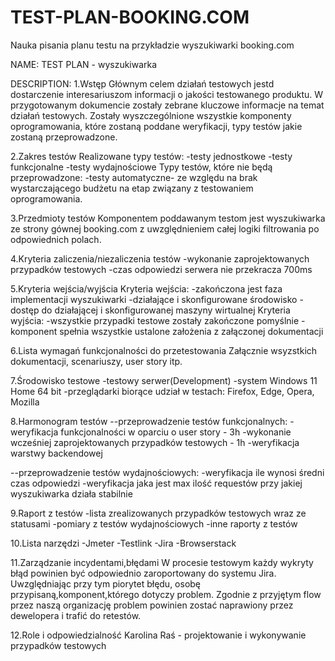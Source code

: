 # TEST-PLAN-BOOKING.COM
Nauka pisania planu testu na przykładzie wyszukiwarki booking.com

NAME: TEST PLAN - wyszukiwarka

DESCRIPTION: 
  1.Wstęp
  Głównym celem działań testowych jestd dostarczenie interesariuszom informacji o jakości testowanego produktu.
  W przygotowanym dokumencie zostały zebrane kluczowe informacje na temat działań testowych. Zostały wyszczególnione wszystkie komponenty oprogramowania, które zostaną poddane weryfikacji, typy testów jakie zostaną przeprowadzone.
 
 2.Zakres testów
 Realizowane typy testów: 
 -testy jednostkowe
 -testy funkcjonalne
 -testy wydajnościowe
 Typy testów, które nie będą przeprowadzone:
 -testy automatyczne- ze względu na brak wystarczającego budżetu na etap związany z testowaniem oprogramowania.
 
 3.Przedmioty testów
 Komponentem poddawanym testom jest wyszukiwarka ze strony gównej booking.com z uwzględnieniem całej logiki filtrowania po odpowiednich polach.

4.Kryteria zaliczenia/niezaliczenia testów
-wykonanie zaprojektowanych przypadków testowych
-czas odpowiedzi serwera nie przekracza 700ms

5.Kryteria wejścia/wyjścia
Kryteria wejścia:
-zakończona jest faza implementacji wyszukiwarki
-działające i skonfigurowane środowisko
-dostęp do działającej i skonfigurowanej maszyny wirtualnej
Kryteria wyjścia:
-wszystkie przypadki testowe zostały zakończone pomyślnie
-komponent spełnia wszystkie ustalone założenia z załączonej dokumentacji

6.Lista wymagań funkcjonalności do przetestowania
Załącznie wsyzstkich dokumentacji, scenariuszy, user story itp.

7.Środowisko testowe
-testowy serwer(Development)
-system Windows 11 Home 64 bit
-przeglądarki biorące udział w testach: Firefox, Edge, Opera, Mozilla

8.Harmonogram testów
--przeprowadzenie testów funkcjonalnych:
-weryfikacja funkcjonalności w oparciu o user story - 3h
-wykonanie wcześniej zaprojektowanych przypadków testowych - 1h
-weryfikacja warstwy backendowej

--przeprowadzenie testów wydajnościowych:
-weryfikacja ile wynosi średni czas odpowiedzi
-weryfikacja jaka jest max ilość requestów przy jakiej wyszukiwarka działa stabilnie

9.Raport z testów
-lista zrealizowanych przypadków testowych wraz ze statusami
-pomiary z testów wydajnościowych
-inne raporty z testów

10.Lista narzędzi
-Jmeter
-Testlink
-Jira
-Browserstack

11.Zarządzanie incydentami,błędami
W procesie testowym każdy wykryty błąd powinien być odpowiednio zaroportowany do systemu Jira. Uwzględniając przy tym piorytet błędu, osobę przypisaną,komponent,którego dotyczy problem.
Zgodnie z przyjętym flow przez naszą organizację problem powinien zostać naprawiony przez dewelopera i trafić do retestów.

12.Role i odpowiedzialność
Karolina Raś - projektowanie i wykonywanie przypadków testowych


